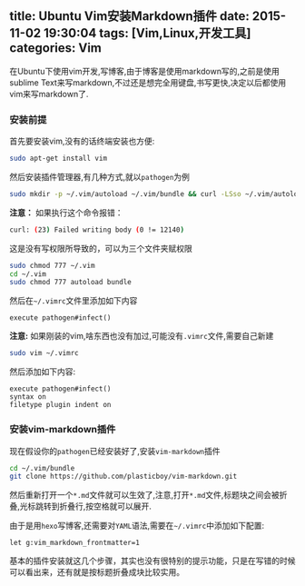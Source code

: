 title: Ubuntu Vim安装Markdown插件
date: 2015-11-02 19:30:04
tags: [Vim,Linux,开发工具]
categories: Vim
---
在Ubuntu下使用vim开发,写博客,由于博客是使用markdown写的,之前是使用sublime Text来写markdown,不过还是想完全用键盘,书写更快,决定以后都使用vim来写markdown了.

### 安装前提 
首先要安装vim,没有的话终端安装也方便:
```bash
sudo apt-get install vim
```
然后安装插件管理器,有几种方式,就以`pathogen`为例
```bash
sudo mkdir -p ~/.vim/autoload ~/.vim/bundle && curl -LSso ~/.vim/autoload/pathogen.vim https://tpo.pe/pathogen.vim
```
**注意：** 如果执行这个命令报错：
```bash
curl: (23) Failed writing body (0 != 12140)
```
这是没有写权限所导致的，可以为三个文件夹赋权限
```bash
sudo chmod 777 ~/.vim
cd ~/.vim
sudo chmod 777 autoload bundle 
```
然后在`~/.vimrc`文件里添加如下内容
```
execute pathogen#infect()
```
**注意:** 如果刚装的vim,啥东西也没有加过,可能没有`.vimrc`文件,需要自己新建
```bash
sudo vim ~/.vimrc
```
然后添加如下内容:
```
execute pathogen#infect()
syntax on
filetype plugin indent on
```

### 安装vim-markdown插件
现在假设你的`pathogen`已经安装好了,安装`vim-markdown`插件
```bash
cd ~/.vim/bundle
git clone https://github.com/plasticboy/vim-markdown.git
```
然后重新打开一个`*.md`文件就可以生效了,注意,打开`*.md`文件,标题块之间会被折叠,光标跳转到折叠行,按空格就可以展开.

由于是用`hexo`写博客,还需要对`YAML`语法,需要在`~/.vimrc`中添加如下配置:
```
let g:vim_markdown_frontmatter=1
```
基本的插件安装就这几个步骤，其实也没有很特别的提示功能，只是在写错的时候可以看出来，还有就是按标题折叠成块比较实用。

